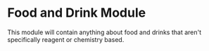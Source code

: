 # Food and Drink Module

This module will contain anything about food and drinks that aren't specifically reagent or chemistry based.
